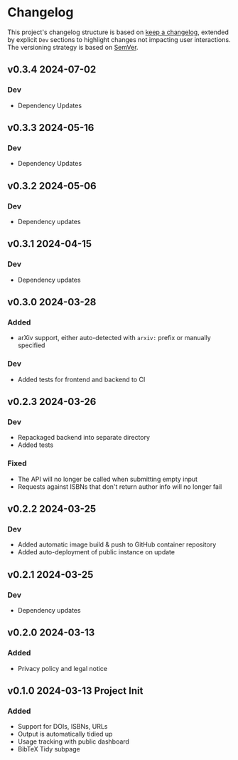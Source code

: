 # Changelog

This project's changelog structure is based on [keep a changelog](https://keepachangelog.com/), extended by explicit `Dev` sections to highlight changes not impacting user interactions. The versioning strategy is based on [SemVer](https://semver.org/).

## v0.3.4 2024-07-02

### Dev

- Dependency Updates

## v0.3.3 2024-05-16

### Dev

- Dependency Updates

## v0.3.2 2024-05-06

### Dev

- Dependency updates

## v0.3.1 2024-04-15

### Dev

- Dependency updates

## v0.3.0 2024-03-28

### Added

- arXiv support, either auto-detected with `arxiv:` prefix or manually specified

### Dev

- Added tests for frontend and backend to CI

## v0.2.3 2024-03-26

### Dev

- Repackaged backend into separate directory
- Added tests

### Fixed

- The API will no longer be called when submitting empty input
- Requests against ISBNs that don't return author info will no longer fail

## v0.2.2 2024-03-25

### Dev

- Added automatic image build & push to GitHub container repository
- Added auto-deployment of public instance on update

## v0.2.1 2024-03-25

### Dev

- Dependency updates

## v0.2.0 2024-03-13

### Added

- Privacy policy and legal notice

## v0.1.0 2024-03-13 Project Init

### Added

- Support for DOIs, ISBNs, URLs
- Output is automatically tidied up
- Usage tracking with public dashboard
- BibTeX Tidy subpage

